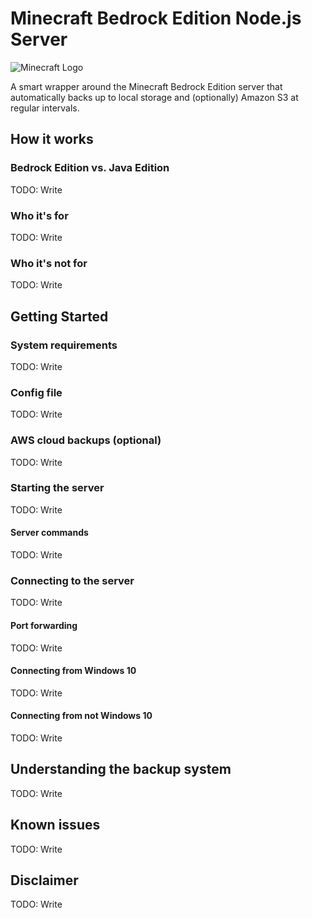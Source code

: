 # Minecraft Bedrock Edition Node.js Server

![Minecraft Logo](https://www.minecraft.net/etc.clientlibs/minecraft/clientlibs/main/resources/img/header/logo.png)

A smart wrapper around the Minecraft Bedrock Edition server that automatically backs up to local storage and (optionally) Amazon S3 at regular intervals.

## How it works

### Bedrock Edition vs. Java Edition
TODO: Write

### Who it's for
TODO: Write

### Who it's not for
TODO: Write

## Getting Started

### System requirements
TODO: Write

### Config file
TODO: Write

### AWS cloud backups (optional)
TODO: Write

### Starting the server
TODO: Write

#### Server commands
TODO: Write

### Connecting to the server
TODO: Write

#### Port forwarding
TODO: Write

#### Connecting from Windows 10
TODO: Write

#### Connecting from not Windows 10
TODO: Write

## Understanding the backup system
TODO: Write

## Known issues
TODO: Write

## Disclaimer
TODO: Write
